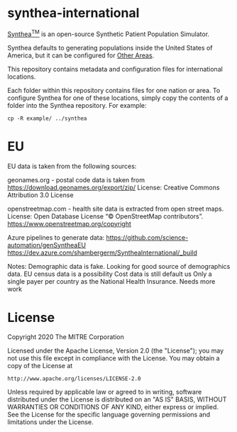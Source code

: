 # synthea-international

[Synthea<sup>TM</sup>](https://github.com/synthetichealth/synthea) is an open-source Synthetic Patient Population Simulator.

Synthea defaults to generating populations inside the United States of America, but it can be configured for [Other Areas](https://github.com/synthetichealth/synthea/wiki/Other-Areas).

This repository contains metadata and configuration files for international locations.

Each folder within this repository contains files for one nation or area. To configure Synthea for one of these locations, simply copy the contents of a folder into the Synthea repository. For example:

```
cp -R example/ ../synthea
```

# EU

EU data is taken from the following sources:

geonames.org - postal code data is taken from https://download.geonames.org/export/zip/
    License:  Creative Commons Attribution 3.0 License

openstreetmap.com - health site data is extracted from open street maps.
    License: Open Database License
    “© OpenStreetMap contributors”.  https://www.openstreetmap.org/copyright

Azure pipelines to generate data:
    https://github.com/science-automation/genSyntheaEU
    https://dev.azure.com/shambergerm/SyntheaInternational/_build

Notes:
Demographic data is fake.  Looking for good source of demographics data.  EU census data is a possibility
Cost data is still default us
Only a single payer per country as the National Health Insurance.   Needs more work

# License

Copyright 2020 The MITRE Corporation

Licensed under the Apache License, Version 2.0 (the "License");
you may not use this file except in compliance with the License.
You may obtain a copy of the License at

    http://www.apache.org/licenses/LICENSE-2.0

Unless required by applicable law or agreed to in writing, software
distributed under the License is distributed on an "AS IS" BASIS,
WITHOUT WARRANTIES OR CONDITIONS OF ANY KIND, either express or implied.
See the License for the specific language governing permissions and
limitations under the License.
